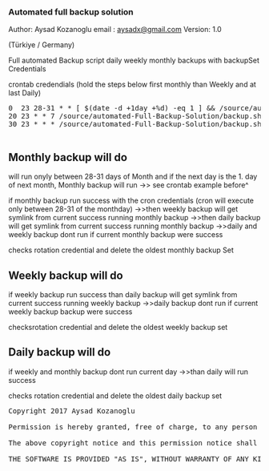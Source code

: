 ### Automated full backup solution ###

  Author: Aysad Kozanoglu
  email : aysadx@gmail.com
 Version: 1.0

   (Türkiye / Germany)

 
 Full automated Backup script
 daily weekly monthly backups 
 with backupSet Credentials
 

 crontab credendials 
 (hold the steps below first monthly than Weekly and at last Daily)
<pre>
0  23 28-31 * * [ $(date -d +1day +%d) -eq 1 ] && /source/automated-Full-Backup-Solution/backup.sh monthly   
20 23 * * 7 /source/automated-Full-Backup-Solution/backup.sh weekly
30 23 * * * /source/automated-Full-Backup-Solution/backup.sh daily

</pre>


## Monthly backup will do ##
 
 will run onyly between 28-31 days of Month and
 if the next day is the 1. day of next month, Monthly backup will run
  ->> see crontab example before^

 if monthly backup run success with the cron credentials 
 (cron will execute  only between 28-31 of the monthday)
   ->>then weekly backup will get symlink from current success running monthly backup
   ->>then daily backup will get symlink from current success running monthly backup
   ->>daily and weekly backup dont run if current monthly backup were success

 checks rotation credential and delete the oldest monthly backup Set


 ## Weekly backup will do ##

 if weekly backup run success 
 than daily backup will get symlink from current success running weekly backup
  ->>daily backup dont run if current weekly backup backup were success

 checksrotation credential and delete the oldest weekly backup set


 ## Daily backup will do ##

 if weekly and monthly backup dont run current day 
  ->>than daily will run success 

 checks rotation credential and delete the oldest daily backup set




<pre>
Copyright 2017 Aysad Kozanoglu

Permission is hereby granted, free of charge, to any person obtaining a copy of this software and associated documentation files (the "Software"), to deal in the Software without restriction, including without limitation the rights to use, copy, modify, merge, publish, distribute, sublicense, and/or sell copies of the Software, and to permit persons to whom the Software is furnished to do so, subject to the following conditions:

The above copyright notice and this permission notice shall be included in all copies or substantial portions of the Software.

THE SOFTWARE IS PROVIDED "AS IS", WITHOUT WARRANTY OF ANY KIND, EXPRESS OR IMPLIED, INCLUDING BUT NOT LIMITED TO THE WARRANTIES OF MERCHANTABILITY, FITNESS FOR A PARTICULAR PURPOSE AND NONINFRINGEMENT. IN NO EVENT SHALL THE AUTHORS OR COPYRIGHT HOLDERS BE LIABLE FOR ANY CLAIM, DAMAGES OR OTHER LIABILITY, WHETHER IN AN ACTION OF CONTRACT, TORT OR OTHERWISE, ARISING FROM, OUT OF OR IN CONNECTION WITH THE SOFTWARE OR THE USE OR OTHER DEALINGS IN THE SOFTWARE.
</pre>

